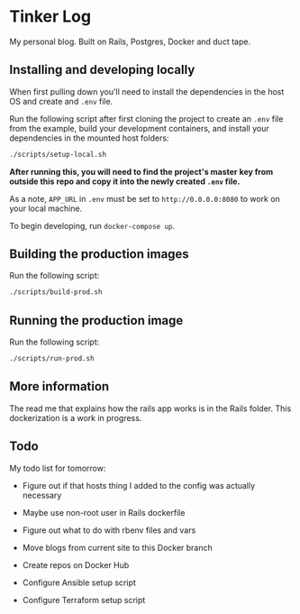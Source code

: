 # Tinker Log

My personal blog. Built on Rails, Postgres, Docker and duct tape.

## Installing and developing locally

When first pulling down you'll need to install the dependencies in the host OS and create and `.env` file.

Run the following script after first cloning the project to create an `.env` file from the example, build your development containers, and install your dependencies in the mounted host folders:

```sh
./scripts/setup-local.sh
```

**After running this, you will need to find the project's master key from outside this repo and copy it into the newly created `.env` file.**

As a note, `APP_URL` in `.env` must be set to `http://0.0.0.0:8080` to work on your local machine.

To begin developing, run `docker-compose up`.

## Building the production images

Run the following script:

```sh
./scripts/build-prod.sh
```

## Running the production image

Run the following script:

```sh
./scripts/run-prod.sh
```

## More information

The read me that explains how the rails app works is in the Rails folder. This dockerization is a work in progress.

## Todo

My todo list for tomorrow:

- Figure out if that hosts thing I added to the config was actually necessary
- Maybe use non-root user in Rails dockerfile
- Figure out what to do with rbenv files and vars

- Move blogs from current site to this Docker branch

- Create repos on Docker Hub
- Configure Ansible setup script
- Configure Terraform setup script
